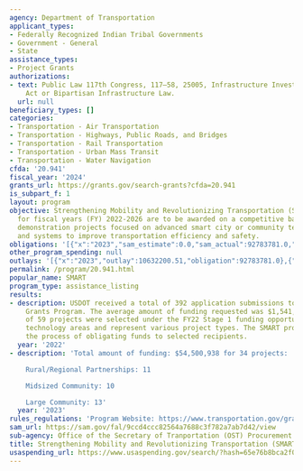 ```yaml
---
agency: Department of Transportation
applicant_types:
- Federally Recognized Indian Tribal Governments
- Government - General
- State
assistance_types:
- Project Grants
authorizations:
- text: Public Law 117th Congress, 117–58, 25005, Infrastructure Investment and Jobs
    Act or Bipartisan Infrastructure Law.
  url: null
beneficiary_types: []
categories:
- Transportation - Air Transportation
- Transportation - Highways, Public Roads, and Bridges
- Transportation - Rail Transportation
- Transportation - Urban Mass Transit
- Transportation - Water Navigation
cfda: '20.941'
fiscal_year: '2024'
grants_url: https://grants.gov/search-grants?cfda=20.941
is_subpart_f: 1
layout: program
objective: Strengthening Mobility and Revolutionizing Transportation (SMART) funds
  for fiscal years (FY) 2022-2026 are to be awarded on a competitive basis to conduct
  demonstration projects focused on advanced smart city or community technologies
  and systems to improve transportation efficiency and safety.
obligations: '[{"x":"2023","sam_estimate":0.0,"sam_actual":92783781.0,"usa_spending_actual":92783781.0},{"x":"2024","sam_estimate":0.0,"sam_actual":54500937.0,"usa_spending_actual":52716382.0},{"x":"2025","sam_estimate":0.0,"sam_actual":145000000.0,"usa_spending_actual":0.0}]'
other_program_spending: null
outlays: '[{"x":"2023","outlay":10632200.51,"obligation":92783781.0},{"x":"2024","outlay":0.0,"obligation":52716382.0},{"x":"2025","outlay":0.0,"obligation":0.0}]'
permalink: /program/20.941.html
popular_name: SMART
program_type: assistance_listing
results:
- description: USDOT received a total of 392 application submissions to the FY22 SMART
    Grants Program. The average amount of funding requested was $1,541,154. A total
    of 59 projects were selected under the FY22 Stage 1 funding opportunity cut across
    technology areas and represent various project types. The SMART program is in
    the process of obligating funds to selected recipients.
  year: '2022'
- description: 'Total amount of funding: $54,500,938 for 34 projects:

    Rural/Regional Partnerships: 11

    Midsized Community: 10

    Large Community: 13'
  year: '2023'
rules_regulations: 'Program Website: https://www.transportation.gov/grants/SMART'
sam_url: https://sam.gov/fal/9ccd4ccc82564a7688c3f782a7ab7d42/view
sub-agency: Office of the Secretary of Tranportation (OST) Procurement Operations
title: Strengthening Mobility and Revolutionizing Transportation (SMART) Grants Program
usaspending_url: https://www.usaspending.gov/search/?hash=65e76b8bca2f01210cfa6ba18b49ff5b
---
```

